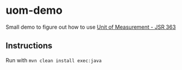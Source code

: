 # uom-demo

Small demo to figure out how to use [Unit of Measurement - JSR 363](https://unitsofmeasurement.github.io)

## Instructions
Run with `mvn clean install exec:java`
